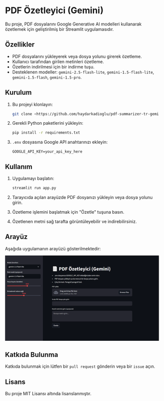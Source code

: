 # PDF Özetleyici (Gemini)

Bu proje, PDF dosyalarını Google Generative AI modelleri kullanarak özetlemek için geliştirilmiş bir Streamlit uygulamasıdır.

## Özellikler
- PDF dosyalarını yükleyerek veya dosya yolunu girerek özetleme.
- Kullanıcı tarafından girilen metinleri özetleme.
- Özetlerin indirilmesi için bir indirme tuşu.
- Desteklenen modeller: `gemini-2.5-flash-lite`, `gemini-1.5-flash-lite`, `gemini-1.5-flash`, `gemini-1.5-pro`.

## Kurulum

1. Bu projeyi klonlayın:
   ```bash
   git clone <https://github.com/haydarkadioglu/pdf-summarizer-tr-gemini>
   ```

2. Gerekli Python paketlerini yükleyin:
   ```bash
   pip install -r requirements.txt
   ```

3. `.env` dosyasına Google API anahtarınızı ekleyin:
   ```env
   GOOGLE_API_KEY=your_api_key_here
   ```

## Kullanım

1. Uygulamayı başlatın:
   ```bash
   streamlit run app.py
   ```

2. Tarayıcıda açılan arayüzde PDF dosyanızı yükleyin veya dosya yolunu girin.
3. Özetleme işlemini başlatmak için "Özetle" tuşuna basın.
4. Özetlenen metni sağ tarafta görüntüleyebilir ve indirebilirsiniz.

## Arayüz

Aşağıda uygulamanın arayüzü gösterilmektedir:

![Uygulama Arayüzü](image.png)

## Katkıda Bulunma

Katkıda bulunmak için lütfen bir `pull request` gönderin veya bir `issue` açın.

## Lisans

Bu proje MIT Lisansı altında lisanslanmıştır.
